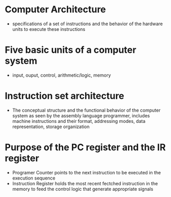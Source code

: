 # Computer Architecture
- specifications of a set of instructions and the behavior of the hardware units to execute these instructions
# Five basic units of a computer system
- input, ouput, control, arithmetic/logic, memory
# Instruction set architecture
- The conceptual structure and the functional behavior of the computer system as seen by the assembly language programmer, includes machine instructions and their format, addressing modes, data representation, storage organization
# Purpose of the PC register and the IR register
- Programer Counter points to the next instruction to be executed in the execution sequence
- Instruction Register holds the most recent fectched instruction in the memory to feed the control logic that generate appropriate signals
